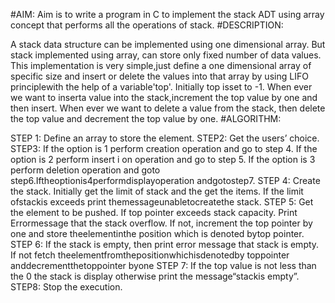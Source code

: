 #AIM:
Aim is to write a program in C to implement the stack ADT using array concept that performs all the operations of stack.
#DESCRIPTION:

A stack data structure can be implemented using one dimensional array. But stack implemented using array, can store only fixed number of data values. This implementation is very simple,just define a one dimensional array of specific size and insert or delete the values into that array by using LIFO principlewith the help of a variable'top'. Initially top isset to -1. When ever we want to inserta value into the stack,increment the top value by one and then insert. When ever we want to delete a value from the stack, then delete the top value and decrement the top value by one.
#ALGORITHM:

STEP 1: Define an array to store the element.
STEP2: Get the users’ choice.
STEP3: If the option is 1 perform creation operation and go to step 4.
If the option is 2 perform insert i on operation and go to step 5. If the option is 3 perform deletion operation and goto step6.Iftheoptionis4performdisplayoperation andgotostep7.
STEP 4: Create the stack. Initially get the limit of stack and the get the items. If the limit ofstackis exceeds print themessageunabletocreatethe stack.
STEP 5: Get the element to be pushed. If top pointer exceeds stack capacity. Print Errormessage that the stack overflow. If not, increment the top pointer by one and store theelementinthe position which is denoted bytop pointer.
STEP 6: If the stack is empty, then print error message that stack is empty. If not fetch theelementfromthepositionwhichisdenotedby toppointer anddecrementthetoppointer byone
STEP 7: If the top value is not less than the 0 the stack is display otherwise print the message“stackis empty”.
STEP8: Stop the execution.
